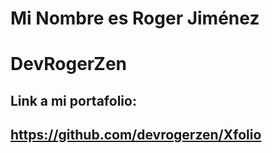 # Mi Nombre es Roger Jiménez

# DevRogerZen

## Link a mi portafolio:

## https://github.com/devrogerzen/Xfolio
